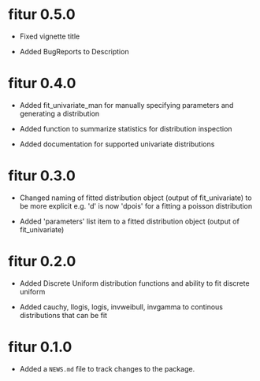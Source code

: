 # fitur 0.5.0

* Fixed vignette title

* Added BugReports to Description

# fitur 0.4.0

* Added fit_univariate_man for manually specifying parameters and generating a
distribution

* Added function to summarize statistics for distribution inspection

* Added documentation for supported univariate distributions

# fitur 0.3.0

* Changed naming of fitted distribution object (output of fit_univariate) to be 
more explicit e.g. 'd' is now 'dpois' for a fitting a poisson distribution

* Added 'parameters' list item to a fitted distribution object (output of 
fit_univariate)


# fitur 0.2.0

* Added Discrete Uniform distribution functions and ability to fit discrete uniform

* Added cauchy, llogis, logis, invweibull, invgamma to continous distributions that can be fit

# fitur 0.1.0

* Added a `NEWS.md` file to track changes to the package.



